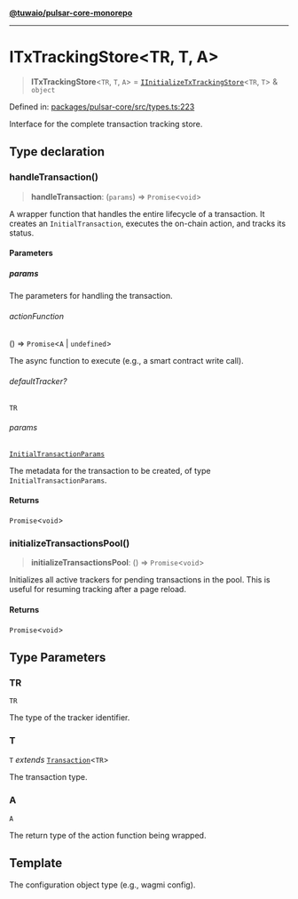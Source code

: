 [**@tuwaio/pulsar-core-monorepo**](../../../README.md)

***

# ITxTrackingStore\<TR, T, A\>

> **ITxTrackingStore**\<`TR`, `T`, `A`\> = [`IInitializeTxTrackingStore`](IInitializeTxTrackingStore.md)\<`TR`, `T`\> & `object`

Defined in: [packages/pulsar-core/src/types.ts:223](https://github.com/TuwaIO/pulsar-core/blob/5e4fd0f371deb2427a774b38516e777830e67329/packages/pulsar-core/src/types.ts#L223)

Interface for the complete transaction tracking store.

## Type declaration

### handleTransaction()

> **handleTransaction**: (`params`) => `Promise`\<`void`\>

A wrapper function that handles the entire lifecycle of a transaction.
It creates an `InitialTransaction`, executes the on-chain action, and tracks its status.

#### Parameters

##### params

The parameters for handling the transaction.

###### actionFunction

() => `Promise`\<`A` \| `undefined`\>

The async function to execute (e.g., a smart contract write call).

###### defaultTracker?

`TR`

###### params

[`InitialTransactionParams`](InitialTransactionParams.md)

The metadata for the transaction to be created, of type `InitialTransactionParams`.

#### Returns

`Promise`\<`void`\>

### initializeTransactionsPool()

> **initializeTransactionsPool**: () => `Promise`\<`void`\>

Initializes all active trackers for pending transactions in the pool.
This is useful for resuming tracking after a page reload.

#### Returns

`Promise`\<`void`\>

## Type Parameters

### TR

`TR`

The type of the tracker identifier.

### T

`T` *extends* [`Transaction`](Transaction.md)\<`TR`\>

The transaction type.

### A

`A`

The return type of the action function being wrapped.

## Template

The configuration object type (e.g., wagmi config).
